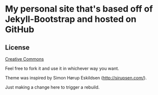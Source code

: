 # My personal site that's based off of Jekyll-Bootstrap and hosted on GitHub

## License

[Creative Commons](http://creativecommons.org/licenses/by-nc-sa/3.0/)

Feel free to fork it and use it in whichever way you want.

Theme was inspired by Simon Hørup Eskildsen (http://sirupsen.com/).

Just making a change here to trigger a rebuild.
